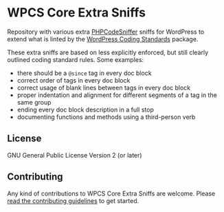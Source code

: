 # WPCS Core Extra Sniffs

Repository with various extra [PHPCodeSniffer](https://github.com/squizlabs/PHP_CodeSniffer) sniffs for WordPress to extend what is linted by the [WordPress Coding Standards](https://github.com/WordPress/WordPress-Coding-Standards) package.

These extra sniffs are based on less explicitly enforced, but still clearly outlined coding standard rules. Some examples:

* there should be a `@since` tag in every doc block
* correct order of tags in every doc block
* correct usage of blank lines between tags in every doc block
* proper indentation and alignment for different segments of a tag in the same group
* ending every doc block description in a full stop
* documenting functions and methods using a third-person verb

## License

GNU General Public License Version 2 (or later)

## Contributing

Any kind of contributions to WPCS Core Extra Sniffs are welcome. Please [read the contributing guidelines](https://github.com/GoogleChromeLabs/wpcs-core-extra-sniffs/blob/master/CONTRIBUTING.md) to get started.
